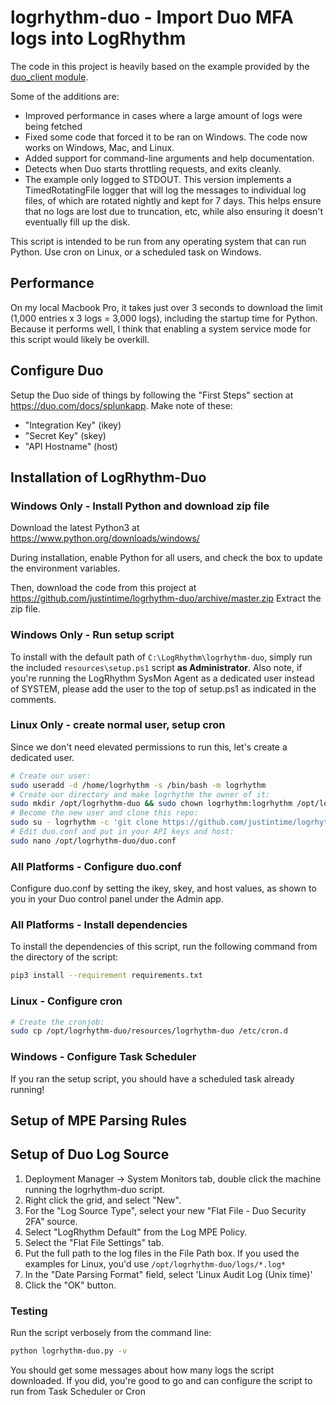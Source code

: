 # logrhythm-duo - Import Duo MFA logs into LogRhythm

The code in this project is heavily based on the example provided by the [duo_client module](https://github.com/duosecurity/duo_client_python/tree/master/examples/splunk).

Some of the additions are:
 * Improved performance in cases where a large amount of logs were being fetched
 * Fixed some code that forced it to be ran on Windows.  The code now works on Windows, Mac, and Linux.
 * Added support for command-line arguments and help documentation.
 * Detects when Duo starts throttling requests, and exits cleanly.
 * The example only logged to STDOUT.  This version implements a TimedRotatingFile logger that will log the messages to individual log files, of which are rotated nightly and 
kept for 7 days.  This helps ensure that no logs are lost due to truncation, etc, while also ensuring it doesn't eventually fill up the disk.

This script is intended to be run from any operating system that can run Python.  Use cron on Linux, or a scheduled task on Windows.

## Performance
On my local Macbook Pro, it takes just over 3 seconds to download the limit (1,000 entries x 3 logs = 3,000 logs), including the startup time for Python.  Because it performs well, I think 
that enabling a system service mode for this script would likely be overkill.

## Configure Duo

Setup the Duo side of things by following the "First Steps" section at https://duo.com/docs/splunkapp.  Make note of these:
 * "Integration Key" (ikey)
 * "Secret Key" (skey)
 * "API Hostname" (host)

## Installation of LogRhythm-Duo

### Windows Only - Install Python and download zip file
Download the latest Python3 at https://www.python.org/downloads/windows/

During installation, enable Python for all users, and check the box to update the environment variables.

Then, download the code from this project at https://github.com/justintime/logrhythm-duo/archive/master.zip  Extract the 
zip file.

### Windows Only - Run setup script
To install with the default path of ```C:\LogRhythm\logrhythm-duo```, simply run the included ```resources\setup.ps1``` script **as Administrator**.  Also note, if you're running the LogRhythm SysMon Agent as a dedicated user instead of SYSTEM, please add the user 
to the top of setup.ps1 as indicated in the comments.

### Linux Only - create normal user, setup cron
Since we don't need elevated permissions to run this, let's create a dedicated user.

``` bash
# Create our user:
sudo useradd -d /home/logrhythm -s /bin/bash -m logrhythm
# Create our directory and make logrhythm the owner of it:
sudo mkdir /opt/logrhythm-duo && sudo chown logrhythm:logrhythm /opt/logrhythm-duo && sudo chmod 700 /opt/logrhythm-duo
# Become the new user and clone this repo:
sudo su - logrhythm -c 'git clone https://github.com/justintime/logrhythm-duo.git /opt/logrhythm-duo'
# Edit duo.conf and put in your API keys and host:
sudo nano /opt/logrhythm-duo/duo.conf
```
### All Platforms - Configure duo.conf
Configure duo.conf by setting the ikey, skey, and host values, as shown to you in your Duo control panel under the Admin app.

### All Platforms - Install dependencies
To install the dependencies of this script, run the following command from the directory of the script:
``` bash
pip3 install --requirement requirements.txt
```

### Linux - Configure cron
``` bash
# Create the cronjob:
sudo cp /opt/logrhythm-duo/resources/logrhythm-duo /etc/cron.d
```

### Windows - Configure Task Scheduler
If you ran the setup script, you should have a scheduled task already running!

## Setup of MPE Parsing Rules

## Setup of Duo Log Source

 1. Deployment Manager -> System Monitors tab, double click the machine running the logrhythm-duo script.
 1. Right click the grid, and select "New".
 1. For the "Log Source Type", select your new "Flat File - Duo Security 2FA" source.
 1. Select "LogRhythm Default" from the Log MPE Policy.
 1. Select the "Flat File Settings" tab.
 1. Put the full path to the log files in the File Path box.  If you used the examples for Linux, you'd 
 use ```/opt/logrhythm-duo/logs/*.log*```
 1. In the "Date Parsing Format" field, select 'Linux Audit Log (Unix time)'
 1. Click the "OK" button.


### Testing
Run the script verbosely from the command line:
``` bash
python logrhythm-duo.py -v
```
You should get some messages about how many logs the script downloaded.  If you did, you're good to go and can configure the script to run from Task Scheduler or Cron

